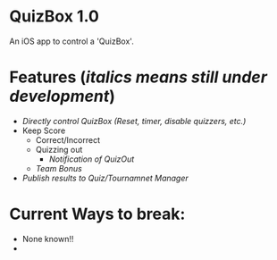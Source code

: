 # QuizBox 1.0
An iOS app to control a 'QuizBox'. 

# Features (*italics means still under development*)
* *Directly control QuizBox (Reset, timer, disable quizzers, etc.)*
* Keep Score
  * Correct/Incorrect
  * Quizzing out
    * *Notification of QuizOut*
  * *Team Bonus*
* *Publish results to Quiz/Tournamnet Manager*

# Current Ways to break:
* None known!!
* 
